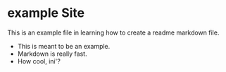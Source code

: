 # example Site

This is an example file in learning how to create a readme markdown file.

* This is meant to be an example.
* Markdown is really fast.
* How cool, ini'?